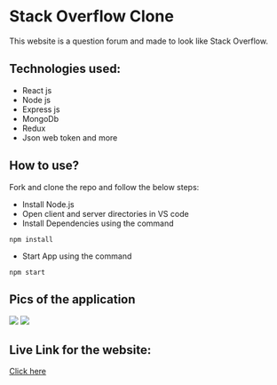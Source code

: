 # Stack Overflow Clone

This website is a question forum and made to look like Stack Overflow.

## Technologies used:

- React js
- Node js
- Express js
- MongoDb
- Redux
- Json web token and more

## How to use?

Fork and clone the repo and follow the below steps:

- Install Node.js
- Open client and server directories in VS code
- Install Dependencies using the command

```
npm install
```

- Start App using the command

```
npm start
```

## Pics of the application

<img src="https://github.com/Ritz7777/Stack-Overflow-Clone/blob/main/Screenshots/Homepage.png">
<img src="https://github.com/Ritz7777/Stack-Overflow-Clone/blob/main/Screenshots/Question.png">

## Live Link for the website:

[Click here](https://stack-overflow-manoj.netlify.app/)
